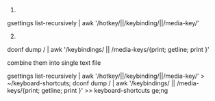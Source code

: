 1. 
gsettings list-recursively | awk '/hotkey/||/keybinding/||/media-key/'

2.
dconf dump / | awk '/keybindings/ || /media-keys/{print; getline; print }'



combine them into single text file

gsettings list-recursively | awk '/hotkey/||/keybinding/||/media-key/' > ~/keyboard-shortcuts; dconf dump / | awk '/keybindings/ || 	/media-keys/{print; getline; print }' >> keyboard-shortcuts
ge;ng
